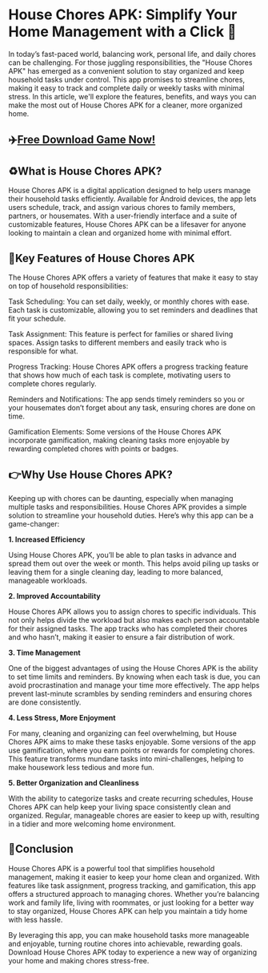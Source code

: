 # House Chores APK: Simplify Your Home Management with a Click 📲

In today’s fast-paced world, balancing work, personal life, and daily chores can be challenging. For those juggling responsibilities, the "House Chores APK" has emerged as a convenient solution to stay organized and keep household tasks under control. This app promises to streamline chores, making it easy to track and complete daily or weekly tasks with minimal stress. In this article, we'll explore the features, benefits, and ways you can make the most out of House Chores APK for a cleaner, more organized home.

## ✈️[Free Download Game Now!](https://apkbine.com/)

## ♻️What is House Chores APK?

House Chores APK is a digital application designed to help users manage their household tasks efficiently. Available for Android devices, the app lets users schedule, track, and assign various chores to family members, partners, or housemates. With a user-friendly interface and a suite of customizable features, House Chores APK can be a lifesaver for anyone looking to maintain a clean and organized home with minimal effort.

## 🌈Key Features of House Chores APK

The House Chores APK offers a variety of features that make it easy to stay on top of household responsibilities:

Task Scheduling: You can set daily, weekly, or monthly chores with ease. Each task is customizable, allowing you to set reminders and deadlines that fit your schedule.

Task Assignment: This feature is perfect for families or shared living spaces. Assign tasks to different members and easily track who is responsible for what.

Progress Tracking: House Chores APK offers a progress tracking feature that shows how much of each task is complete, motivating users to complete chores regularly.

Reminders and Notifications: The app sends timely reminders so you or your housemates don’t forget about any task, ensuring chores are done on time.

Gamification Elements: Some versions of the House Chores APK incorporate gamification, making cleaning tasks more enjoyable by rewarding completed chores with points or badges.

## 👉Why Use House Chores APK?

Keeping up with chores can be daunting, especially when managing multiple tasks and responsibilities. House Chores APK provides a simple solution to streamline your household duties. Here’s why this app can be a game-changer:

**1. Increased Efficiency**

Using House Chores APK, you’ll be able to plan tasks in advance and spread them out over the week or month. This helps avoid piling up tasks or leaving them for a single cleaning day, leading to more balanced, manageable workloads.

**2. Improved Accountability**

House Chores APK allows you to assign chores to specific individuals. This not only helps divide the workload but also makes each person accountable for their assigned tasks. The app tracks who has completed their chores and who hasn’t, making it easier to ensure a fair distribution of work.

**3. Time Management**

One of the biggest advantages of using the House Chores APK is the ability to set time limits and reminders. By knowing when each task is due, you can avoid procrastination and manage your time more effectively. The app helps prevent last-minute scrambles by sending reminders and ensuring chores are done consistently.

**4. Less Stress, More Enjoyment**

For many, cleaning and organizing can feel overwhelming, but House Chores APK aims to make these tasks enjoyable. Some versions of the app use gamification, where you earn points or rewards for completing chores. This feature transforms mundane tasks into mini-challenges, helping to make housework less tedious and more fun.

**5. Better Organization and Cleanliness**

With the ability to categorize tasks and create recurring schedules, House Chores APK can help keep your living space consistently clean and organized. Regular, manageable chores are easier to keep up with, resulting in a tidier and more welcoming home environment.

## 🎁Conclusion

House Chores APK is a powerful tool that simplifies household management, making it easier to keep your home clean and organized. With features like task assignment, progress tracking, and gamification, this app offers a structured approach to managing chores. Whether you’re balancing work and family life, living with roommates, or just looking for a better way to stay organized, House Chores APK can help you maintain a tidy home with less hassle.

By leveraging this app, you can make household tasks more manageable and enjoyable, turning routine chores into achievable, rewarding goals. Download House Chores APK today to experience a new way of organizing your home and making chores stress-free.

